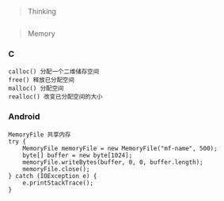 > Thinking

```

```

> Memory

### C

```
calloc() 分配一个二维储存空间
free() 释放已分配空间
malloc() 分配空间
realloc() 改变已分配空间的大小
```

### Android

```
MemoryFile 共享内存
try {
    MemoryFile memoryFile = new MemoryFile("mf-name", 500);
    byte[] buffer = new byte[1024];
    memoryFile.writeBytes(buffer, 0, 0, buffer.length);
    memoryFile.close();
} catch (IOException e) {
    e.printStackTrace();
}
```

